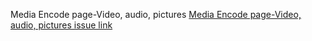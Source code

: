 Media Encode page-Video, audio, pictures [Media Encode page-Video, audio, pictures issue link](https://github.com/zuri-training/Qr_gen-Team_54-Repo/issues/21)
